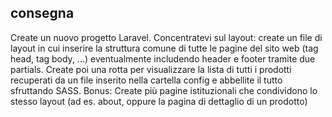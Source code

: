 ## consegna

Create un nuovo progetto Laravel. Concentratevi sul layout: create un file di layout in cui inserire la struttura comune di tutte le pagine del sito web (tag head, tag body, ...) eventualmente includendo header e footer tramite due partials.
Create poi una rotta per visualizzare la lista di tutti i prodotti recuperati da un file inserito nella cartella config e abbellite il tutto sfruttando SASS.
Bonus:
Create più pagine istituzionali che condividono lo stesso layout (ad es. about, oppure la pagina di dettaglio di un prodotto)
